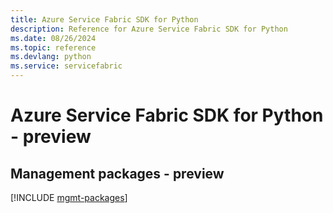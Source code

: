 ```yaml
---
title: Azure Service Fabric SDK for Python
description: Reference for Azure Service Fabric SDK for Python
ms.date: 08/26/2024
ms.topic: reference
ms.devlang: python
ms.service: servicefabric
---
```

# Azure Service Fabric SDK for Python - preview

## Management packages - preview
[!INCLUDE [mgmt-packages](service-fabric-mgmt-index.md)]